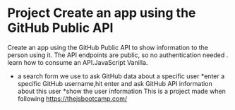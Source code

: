 # Project Create an app using the GitHub Public API 
 Create an app using the GitHub Public API to show information to the person using it. 
The API endpoints are public, so no authentication needed .
learn how to consume an API.JavaScript Vanilla.
*	a search form we use to ask GitHub data about a specific user
*enter a specific GitHub username,hit enter and  ask GitHub API information about this user
*show the user information 
This is a project made when following https://thejsbootcamp.com/
